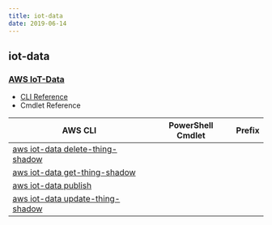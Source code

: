 ```yaml
---
title: iot-data
date: 2019-06-14
---
```


## iot-data

### [AWS IoT-Data](https://aws.amazon.com/iot/)

* [CLI Reference](https://docs.aws.amazon.com/cli/latest/reference/iot-data/index.html)
* Cmdlet Reference

|AWS CLI|PowerShell Cmdlet|Prefix|
|----|----|:--:|
|[aws iot-data delete-thing-shadow](https://docs.aws.amazon.com/cli/latest/reference/iot-data/delete-thing-shadow.html)|||
|[aws iot-data get-thing-shadow](https://docs.aws.amazon.com/cli/latest/reference/iot-data/get-thing-shadow.html)|||
|[aws iot-data publish](https://docs.aws.amazon.com/cli/latest/reference/iot-data/publish.html)|||
|[aws iot-data update-thing-shadow](https://docs.aws.amazon.com/cli/latest/reference/iot-data/update-thing-shadow.html)|||

